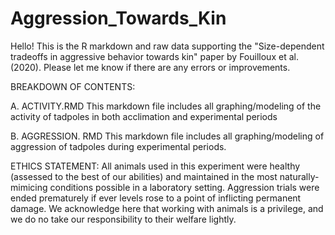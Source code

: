 # Aggression_Towards_Kin

Hello! This is the R markdown and raw data supporting the "Size-dependent tradeoffs in aggressive behavior towards kin" paper by Fouilloux et al. (2020). 
Please let me know if there are any errors or improvements. 

BREAKDOWN OF CONTENTS:

A. ACTIVITY.RMD
   This markdown file includes all graphing/modeling of the activity of tadpoles in both acclimation and experimental periods
   
B. AGGRESSION. RMD
   This markdown file includes all graphing/modeling of aggression of tadpoles during experimental periods.
   
ETHICS STATEMENT:
All animals used in this experiment were healthy (assessed to the best of our abilities) and maintained in the most naturally-mimicing conditions possible in a laboratory setting. Aggression trials were ended prematurely if ever levels rose to a point of inflicting permanent damage. We acknowledge here that working with animals is a privilege, and we do no take our responsibility to their welfare lightly. 
